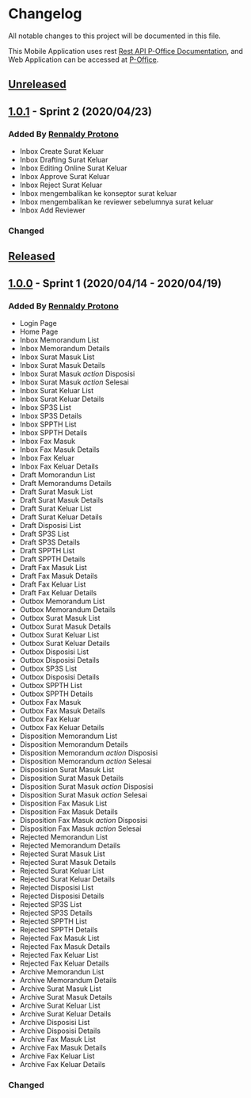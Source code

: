 # Changelog
All notable changes to this project will be documented in this file.

This Mobile Application uses rest [Rest API P-Office Documentation](https://rest.pertamina.oficioo.id/swagger/index.html), and Web Application can be accessed at  [P-Office](https://pertamina.oficioo.id/#!/Master/Template/Inbox/#!/Inbox/Memorandum/List).

## [Unreleased]()
## [1.0.1]() - Sprint 2 (2020/04/23)
### Added By [Rennaldy Protono](https://github.com/0plus)
- Inbox Create Surat Keluar 
- Inbox Drafting Surat Keluar
- Inbox Editing Online Surat Keluar
- Inbox Approve Surat Keluar
- Inbox Reject Surat Keluar
- Inbox mengembalikan ke konseptor surat keluar
- Inbox mengembalikan ke reviewer sebelumnya surat keluar
- Inbox Add Reviewer
### Changed


## [Released]()

## [1.0.0](https://drive.google.com/file/d/1QJ3oJh-Z04qqm8FbYLOAONWdPJqd5d6O/view?usp=sharing) - Sprint 1 (2020/04/14 -  2020/04/19)
### Added By [Rennaldy Protono](https://github.com/0plus)
- Login Page
- Home Page
- Inbox Memorandum List
- Inbox Memorandum Details
- Inbox Surat Masuk List
- Inbox Surat Masuk Details
- Inbox Surat Masuk _action_ Disposisi
- Inbox Surat Masuk _action_  Selesai
- Inbox Surat Keluar List
- Inbox Surat Keluar Details
- Inbox SP3S List
- Inbox SP3S Details
- Inbox SPPTH List
- Inbox SPPTH Details
- Inbox Fax Masuk
- Inbox Fax Masuk Details
- Inbox Fax Keluar
- Inbox Fax Keluar Details
- Draft Momorandun List
- Draft Memorandums Details
- Draft Surat Masuk List
- Draft Surat Masuk Details
- Draft Surat Keluar List
- Draft Surat Keluar Details
- Draft Disposisi List
- Draft SP3S List
- Draft SP3S Details
- Draft SPPTH List
- Draft SPPTH Details
- Draft Fax Masuk List
- Draft Fax Masuk Details
- Draft Fax Keluar List
- Draft Fax Keluar Details
- Outbox Memorandum List
- Outbox Memorandum Details
- Outbox Surat Masuk List
- Outbox Surat Masuk Details
- Outbox Surat Keluar List
- Outbox Surat Keluar Details
- Outbox Disposisi List
- Outbox Disposisi Details
- Outbox SP3S List
- Outbox Disposisi Details
- Outbox SPPTH List
- Outbox SPPTH Details
- Outbox Fax Masuk
- Outbox Fax Masuk Details
- Outbox Fax Keluar
- Outbox Fax Keluar Details
- Disposition Memorandum List
- Disposition Memorandum Details
- Disposition Memorandum _action_ Disposisi
- Disposition Memorandum _action_  Selesai
- Disposision Surat Masuk List
- Disposition Surat Masuk Details
- Disposition Surat Masuk _action_ Disposisi
- Disposition Surat Masuk _action_  Selesai
- Disposition Fax Masuk List
- Disposition Fax Masuk Details
- Disposition Fax Masuk _action_ Disposisi
- Disposition Fax Masuk _action_  Selesai
- Rejected Memorandun List
- Rejected Memorandum Details
- Rejected Surat Masuk List
- Rejected Surat Masuk Details
- Rejected Surat Keluar List
- Rejected Surat Keluar Details
- Rejected Disposisi List
- Rejected Disposisi Details
- Rejected  SP3S List
- Rejected SP3S Details
- Rejected SPPTH List
- Rejected SPPTH Details
- Rejected Fax Masuk List
- Rejected Fax Masuk Details
- Rejected Fax Keluar List
- Rejected Fax Keluar Details
- Archive Memorandun List
- Archive Memorandum Details
- Archive Surat Masuk List
- Archive Surat Masuk Details
- Archive Surat Keluar List
- Archive Surat Keluar Details
- Archive Disposisi List
- Archive Disposisi Details
- Archive Fax Masuk List
- Archive Fax Masuk Details
- Archive Fax Keluar List
- Archive Fax Keluar Details

### Changed
